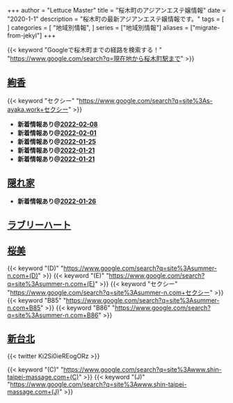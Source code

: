 +++
author = "Lettuce Master"
title = "桜木町のアジアンエステ嬢情報"
date = "2020-1-1"
description = "桜木町の最新アジアンエステ嬢情報です。"
tags = [
]
categories = [
    "地域別情報",
]
series = ["地域別情報"]
aliases = ["migrate-from-jekyl"]
+++

{{< keyword "Googleで桜木町までの経路を検索する！" "https://www.google.com/search?q=現在地から桜木町駅まで" >}}

## [絢香](http://s-ayaka.work/)
{{< keyword "セクシー" "https://www.google.com/search?q=site%3As-ayaka.work+セクシー" >}} 

- **新着情報あり@[2022-02-08](/post/2022-02-08)**
- **新着情報あり@[2022-02-01](/post/2022-02-01)**
- **新着情報あり@[2022-01-25](/post/2022-01-25)**
- **新着情報あり@[2022-01-21](/post/2022-01-21)**
- **新着情報あり@[2022-01-21](/post/2022-01-21)**
## [隠れ家](https://jasmine-mizonokuti.xyz/)


- **新着情報あり@[2022-01-26](/post/2022-01-26)**
## [ラブリーハート](http://biraku.este88.com/)


## [桜美](http://summer-n.com/rrr/)
{{< keyword "(D)" "https://www.google.com/search?q=site%3Asummer-n.com+(D)" >}} {{< keyword "(E)" "https://www.google.com/search?q=site%3Asummer-n.com+(E)" >}} {{< keyword "セクシー" "https://www.google.com/search?q=site%3Asummer-n.com+セクシー" >}} {{< keyword "B85" "https://www.google.com/search?q=site%3Asummer-n.com+B85" >}} {{< keyword "B86" "https://www.google.com/search?q=site%3Asummer-n.com+B86" >}} 

## [新台北](https://www.shin-taipei-massage.com/)


{{< twitter Ki2Si0ieREogORz >}}

{{< keyword "(C)" "https://www.google.com/search?q=site%3Awww.shin-taipei-massage.com+(C)" >}} {{< keyword "(J)" "https://www.google.com/search?q=site%3Awww.shin-taipei-massage.com+(J)" >}} 

